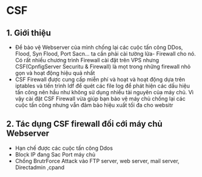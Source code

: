 # CSF
## 1. Giới thiệu
- Để bảo vệ Webserver của mình chống lại các cuộc tấn công DDos, Flood, Syn Flood, Port Sacn... ta cần phải cài tường lửa-  Firewall cho nó. Có rất nhiều chương trình
Firewall cài đặt trên VPS nhưng CSF(CpnfigServer Securitu & Firewall) là mọt trong những firewall nhỏ gọn và hoạt động hiệu quả nhất
- CSF Firewall được cung cấp miễn phí và hoạt và hoạt động dựa trên iptables và tiến trình ldf để quét các file log để phát hiện các dấu hiệu tấn công nên hầu như không sử dụng nhiều tài nguyên của máy chủ. Vì vậy cài đặt CSF Firewall vừa giúp bạn bảo vệ máy chủ chống lại các cuộc tấn công nhưng vẫn đảm bảo hiệu xuất tối đa cho websitr

## 2. Tác dụng CSF firewall đối cới máy chủ Webserver
- Hạn chế được các cuộc tấn công Ddos
- Block IP đang Sac Port máy chủ
- Chống BrutrForce Attack vào FTP server, web server, mail server, Directadmin ,cpand

















